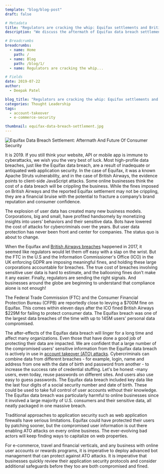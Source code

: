 ```yaml
---
template: "blog/blog-post"
draft: false

# Metadata
title: "Regulators are cracking the whip: Equifax settlements and British Airways fines are just the beginning"
description: "We discuss the aftermath of Equifax data breach settlement, how the regulators are giving the right signals and how the security posture of organizations needs to evolve to protect from similar account takeover attacks in future."

# Breadcrumbs
breadcrumbs:
  - name: Home
    path: /
  - name: Blog
    path: /blog/1/
  - name: Regulators are cracking the whip...

# Fields
date: 2019-07-22
author:
  - Deepak Patel

blog_title: "Regulators are cracking the whip: Equifax settlements and British Airways fines are just the beginning"
categories: Thought Leadership
tags:
  - account-takeover
  - e-commerce-security

thumbnail: equifax-data-breach-settlement.jpg
---
```


![Equifax Data Breach Settlement: Aftermath And Future Of Consumer Security](/assets/images/blog/equifax-data-breach-settlement.jpg)<br>

It is 2019. If you still think your website, API or mobile app is immune to cyberattacks, we wish you the very best of luck. Most high-profile data breaches, just like the Equifax data breach, are a result of inadequate or antiquated web application security. In the case of Equifax, it was a known Apache Struts vulnerability, and in the case of British Airways, the evidence points to client-side JavaScript attacks. Some online businesses think the cost of a data breach will be crippling the business. While the fines imposed on British Airways and the reported Equifax settlement may not be crippling, they are a financial bruise with the potential to fracture a company’s brand reputation and consumer confidence.

The explosion of user data has created many new business models. Corporations, big and small, have profited handsomely by monetizing insights into users’ behaviors and their sensitive data. Bots have lowered the cost of attacks for cybercriminals over the years. But user data protection has never been front and center for companies. The status quo is about to change.

When the Equifax and [British Airways breaches](/blog/british-airways-costly-javascript-attack/) happened in 2017, it seemed like regulators would let them off easy with a slap on the wrist. But the FTC in the U.S and the Information Commissioner's Office (ICO) in the UK enforcing GDPR are imposing meaningful fines, and holding these large corporations accountable for breaches. The true cost of breaches involving sensitive user data is hard to estimate, and the ballooning fines don’t make it any easier. Finally, regulators are sending the right signals. And businesses around the globe are beginning to understand that compliance alone is not enough!

The Federal Trade Commission (FTC) and the Consumer Financial Protection Bureau (CFPB) are reportedly close to levying a $700M fine on Equifax. This comes within eleven days after the ICO fined British Airways $229M for failing to protect consumer data. The Equifax breach was one of the largest data breaches of the time with up to 145M users' personal data compromised.

The after-effects of the Equifax data breach will linger for a long time and affect many organizations. Even those that have done a good job of protecting their data are impacted. We are confident that a large number of the compromised users' sensitive information from the Equifax data breach is actively in use in [account takeover (ATO) attacks](https://www.brighttalk.com/webinar/account-takeover-attacks-are-on-the-rise/). Cybercriminals can combine data from different breaches - for example, login, name and address from one with the date of birth and password from another - to increase the success rate of credential stuffing. Let's be honest -many users, even today, reuse passwords on different sites. And users also use easy to guess passwords. The Equifax data breach included key data like the last four digits of a social security number and date of birth. These could be used to take full control of user accounts without their knowledge. The Equifax data breach was particularly harmful to online businesses since it involved a large majority of U.S. consumers and their sensitive data, all neatly packaged in one massive breach.

Traditional approaches to application security such as web application firewalls have serious limitations. Equifax could have protected their users by patching sooner, but the compromised user information is out there enabling ATO attacks on every online business. The ever-evolving bad actors will keep finding ways to capitalize on web properties.

For e-commerce, travel and financial verticals, and any business with online user accounts or rewards programs, it is imperative to deploy advanced bot management that can protect against ATO attacks. It is imperative that businesses quickly review their application security protocols and consider additional safeguards before they too are both compromised and fined.
